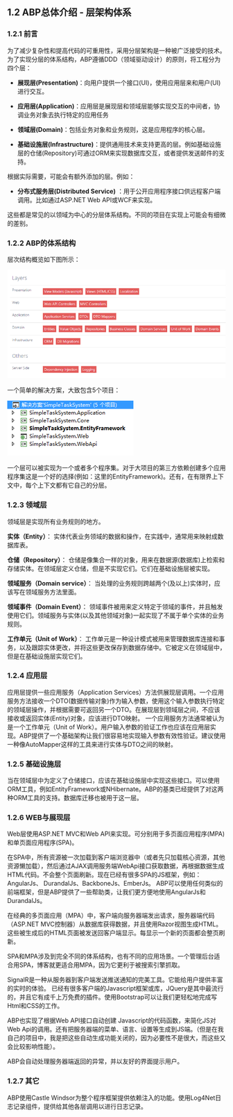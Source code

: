 ## 1.2 ABP总体介绍 - 层架构体系

### 1.2.1 前言

为了减少复杂性和提高代码的可重用性，采用分层架构是一种被广泛接受的技术。为了实现分层的体系结构，ABP遵循DDD（领域驱动设计）的原则，将工程分为四个层：

* **展现层(Presentation)**：向用户提供一个接口(UI)，使用应用层来和用户(UI)进行交互。

* **应用层(Application)**：应用层是展现层和领域层能够实现交互的中间者，协调业务对象去执行特定的应用任务

* **领域层(Domain)**：包括业务对象和业务规则，这是应用程序的核心层。

* **基础设施层(Infrastructure)**：提供通用技术来支持更高的层。例如基础设施层的仓储(Repository)可通过ORM来实现数据库交互，或者提供发送邮件的支持。

根据实际需要，可能会有额外添加的层。例如：

* **分布式服务层(Distributed Service)** ：用于公开应用程序接口供远程客户端调用。比如通过ASP.NET Web API或WCF来实现。

这些都是常见的以领域为中心的分层体系结构。不同的项目在实现上可能会有细微的差别。

### 1.2.2 ABP的体系结构

层次结构概览如下图所示：

![](images/1.2.1.png)

一个简单的解决方案，大致包含5个项目：

![](images/1.2.2.png)

一个层可以被实现为一个或者多个程序集。对于大项目的第三方依赖创建多个应用程序集这是一个好的选择(例如：这里的EntityFramework)。还有，在有限界上下文中，每个上下文都有它自己的分层。

### 1.2.3 领域层

领域层是实现所有业务规则的地方。

**实体（Entity）**：
实体代表业务领域的数据和操作，在实践中，通常用来映射成数据库表。

**仓储（Repository）**：
仓储是像集合一样的对象，用来在数据源(数据库)上检索和存储实体。在领域层定义仓储，但是不实现它们。它们在基础设施层被实现。

**领域服务（Domain service）**：
当处理的业务规则跨越两个(及以上)实体时，应该写在领域服务方法里面。

**领域事件（Domain Event）**：
领域事件被用来定义特定于领域的事件，并且触发使用它们。领域服务与实体(以及其他领域对象)一起实现了不属于单个实体的业务规则。

**工作单元（Unit of Work）**：
工作单元是一种设计模式被用来管理数据库连接和事务，以及跟踪实体更改，并将这些更改保存到数据存储中。它被定义在领域层中，但是在基础设施层实现它们。

### 1.2.4 应用层

应用层提供一些应用服务（Application Services）方法供展现层调用。一个应用服务方法接收一个DTO(数据传输对象)作为输入参数，使用这个输入参数执行特定的领域层操作，并根据需要可返回另一个DTO。在展现层到领域层之间，不应该接收或返回实体(Entity)对象，应该进行DTO映射。
一个应用服务方法通常被认为是一个工作单元（Unit of Work）。用户输入参数的验证工作也应该在应用层实现。ABP提供了一个基础架构让我们很容易地实现输入参数有效性验证。建议使用一种像AutoMapper这样的工具来进行实体与DTO之间的映射。

### 1.2.5 基础设施层

当在领域层中为定义了仓储接口，应该在基础设施层中实现这些接口。可以使用ORM工具，例如EntityFramework或NHibernate。ABP的基类已经提供了对这两种ORM工具的支持。数据库迁移也被用于这一层。

### 1.2.6 WEB与展现层
Web层使用ASP.NET MVC和Web API来实现。可分别用于多页面应用程序(MPA)和单页面应用程序(SPA)。

在SPA中，所有资源被一次加载到客户端浏览器中（或者先只加载核心资源，其他资源懒加载），然后通过AJAX调用服务端WebApi接口获取数据，再根据数据生成HTML代码。不会整个页面刷新。现在已经有很多SPA的JS框架，例如： AngularJs、 DurandalJs、BackboneJs、EmberJs。 ABP可以使用任何类似的前端框架，但是ABP提供了一些帮助类，让我们更方便地使用AngularJs和DurandalJs。

在经典的多页面应用（MPA）中，客户端向服务器端发出请求，服务器端代码（ASP.NET MVC控制器）从数据库获得数据，并且使用Razor视图生成HTML。这些被生成后的HTML页面被发送回客户端显示。每显示一个新的页面都会整页刷新。

SPA和MPA涉及到完全不同的体系结构，也有不同的应用场景。一个管理后台适合用SPA，博客就更适合用MPA，因为它更利于被搜索引擎抓取。

SignalR是一种从服务器到客户端发送推送通知的完美工具。它能给用户提供丰富的实时的体验。
已经有很多客户端的Javascript框架或库，JQuery是其中最流行的，并且它有成千上万免费的插件。使用Bootstrap可以让我们更轻松地完成写Html和CSS的工作。

ABP也实现了根据Web API接口自动创建 Javascript的代码函数，来简化JS对Web Api的调用。还有把服务器端的菜单、语言、设置等生成到JS端。（但是在我自己的项目中，我是把这些自动生成功能关闭的，因为必要性不是很大，而这些又会比较影响性能）。

ABP会自动处理服务器端返回的异常，并以友好的界面提示用户。

### 1.2.7 其它
ABP使用Castle Windsor为整个程序框架提供依赖注入的功能。使用Log4Net日志记录组件，提供给其他各层调用以进行日志记录。

